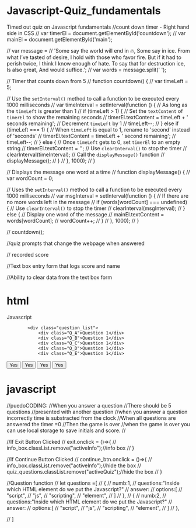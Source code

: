 # Javascript-Quiz_fundamentals
Timed out quiz on Javascript fundamentals 
//count down timer - Right hand side in CSS
// var timerEl = document.getElementById('countdown');
// var mainEl = document.getElementById('main');

// var message =
  // 'Some say the world will end in 🔥, Some say in ice. From what I’ve tasted of desire, I hold with those who favor fire. But if it had to perish twice, I think I know enough of hate. To say that for destruction ice, Is also great, And would suffice.';
// var words = message.split(' ');

// Timer that counts down from 5
// function countdown() {
  // var timeLeft = 5;

  // Use the `setInterval()` method to call a function to be executed every 1000 milliseconds
  // var timeInterval = setInterval(function () {
    // As long as the `timeLeft` is greater than 1
    // if (timeLeft > 1) {
      // Set the `textContent` of `timerEl` to show the remaining seconds
      // timerEl.textContent = timeLeft + ' seconds remaining';
      // Decrement `timeLeft` by 1
      // timeLeft--;
    // } else if (timeLeft === 1) {
      // When `timeLeft` is equal to 1, rename to 'second' instead of 'seconds'
      // timerEl.textContent = timeLeft + ' second remaining';
      // timeLeft--;
    // } else {
      // Once `timeLeft` gets to 0, set `timerEl` to an empty string
      // timerEl.textContent = '';
      // Use `clearInterval()` to stop the timer
      // clearInterval(timeInterval);
      // Call the `displayMessage()` function
      // displayMessage();
    // }
  // }, 1000);
// }

// Displays the message one word at a time
// function displayMessage() {
  // var wordCount = 0;

  // Uses the `setInterval()` method to call a function to be executed every 1000 milliseconds
  // var msgInterval = setInterval(function () {
    // If there are no more words left in the message
    // if (words[wordCount] === undefined) {
      // Use `clearInterval()` to stop the timer
      // clearInterval(msgInterval);
    // } else {
      // Display one word of the message
      // mainEl.textContent = words[wordCount];
      // wordCount++;
    // }
  // }, 1000);
// }

// countdown();


//quiz prompts that change the webpage when answered

// recorded score

//Text box entry form that logs score and name

//Ability to clear data from the text box form

# html
<!--Form box_ questions-->
   <div class="quiz_section">
    <div class= "quiz_title">Javascript</div></di>
   </div>

            <div class="question_list">
                <div class="Q_A">Question 1</div> 
                <div class="Q_B">Question 1</div>
                <div class="Q_C">Question 1</div>
                <div class="Q_D">Question 1</div>
                <div class="Q_E">Question 1</div>
   </div>
   </div>
   <button class = "buttons"> Yes</button>
   <button class = "buttons"> Yes</button>
   <button class = "buttons"> Yes</button>
   <button class = "buttons"> Yes</button>

   # javascript
   //puedoCODING:
//When you answer a question 
    //There should be 5 questions
//presented with another question
//when you answer a question incorrectly time is substracted from the clock 
//When all questions are answered the timer =0
//Then the game is over
//when the game is over you can use local storage to save initials and score.
//
   
//If Exit Button Clicked
// exit.onclick = ()=>{
    // info_box.classList.remove("activeInfo");//info box
// }

//If Continue Button Clicked
// continue_btn.onclick = ()=>{
    // info_box.classList.remove("activeInfo");//hide the box
    // quiz_questions.classList.remove("activeQuiz");//hide the box
// }


//Question function 
// let questions =[
    // {
        // numb:1,
        // questions:"Inside which HTML element do we put the Javascript?"
        // answer:
        // options:[
            // "script",
            // "js",
            // "scripting",
            // "element",
        // ]
    // },
    // {
        // numb:2,
        // questions:"Inside which HTML element do we put the Javascript?"
        // answer:
        // options:[
            // "script",
            // "js",
            // "scripting",
            // "element",
        // ]
    // },
    
// ]